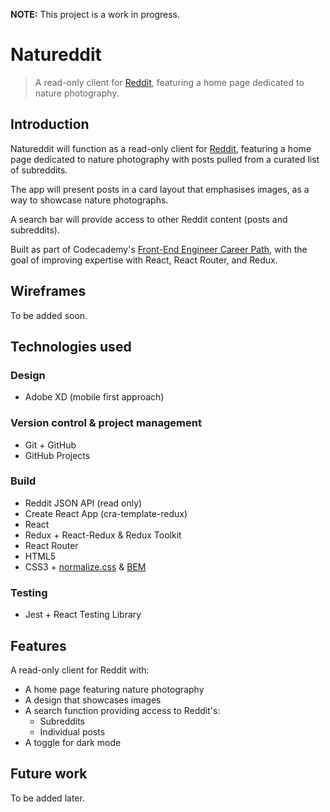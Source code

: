 **NOTE:** This project is a work in progress.

# Natureddit

> A read-only client for [Reddit](https://www.reddit.com), featuring a home page dedicated to nature photography.

## Introduction

Natureddit will function as a read-only client for [Reddit](https://www.reddit.com), featuring a home page dedicated to nature photography with posts pulled from a curated list of subreddits.

The app will present posts in a card layout that emphasises images, as a way to showcase nature photographs.

A search bar will provide access to other Reddit content (posts and subreddits).

Built as part of Codecademy's [Front-End Engineer Career Path](https://www.codecademy.com/learn/paths/front-end-engineer-career-path), with the goal of improving expertise with React, React Router, and Redux.

## Wireframes

To be added soon.

## Technologies used

### Design

- Adobe XD (mobile first approach)

### Version control & project management

- Git + GitHub
- GitHub Projects

### Build

- Reddit JSON API (read only)
- Create React App (cra-template-redux)
- React
- Redux + React-Redux & Redux Toolkit
- React Router
- HTML5
- CSS3 + [normalize.css](https://github.com/necolas/normalize.css) & [BEM](http://getbem.com)

### Testing

- Jest + React Testing Library

## Features

A read-only client for Reddit with:

- A home page featuring nature photography
- A design that showcases images
- A search function providing access to Reddit's:
  - Subreddits
  - Individual posts
- A toggle for dark mode

## Future work

To be added later.
